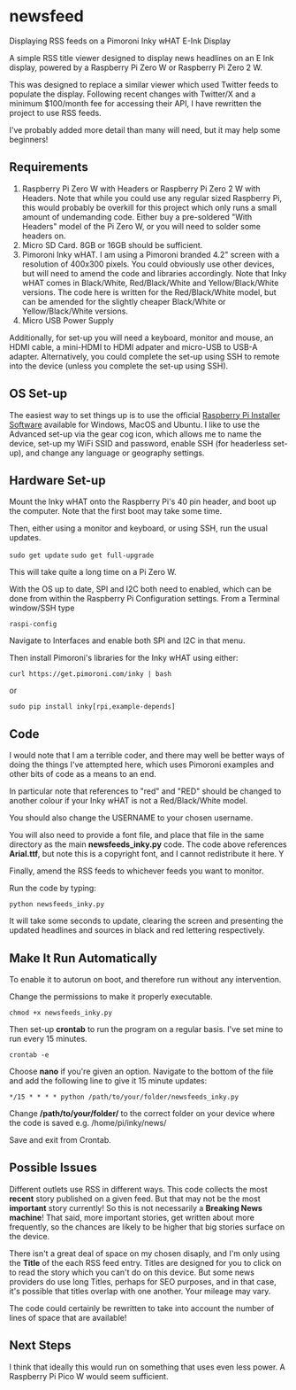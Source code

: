 # newsfeed
Displaying RSS feeds on a Pimoroni Inky wHAT E-Ink Display

A simple RSS title viewer designed to display news headlines on an E Ink display, powered by a Raspberry Pi Zero W or Raspberry Pi Zero 2 W.

This was designed to replace a similar viewer which used Twitter feeds to populate the display. Following recent changes with Twitter/X and a minimum $100/month fee for accessing their API, I have rewritten the project to use RSS feeds.

I've probably added more detail than many will need, but it may help some beginners!

## Requirements

1. Raspberry Pi Zero W with Headers or Raspberry Pi Zero 2 W with Headers. Note that while you could use any regular sized Raspberry Pi, this would probably be overkill for this project which only runs a small amount of undemanding code. Either buy a pre-soldered "With Headers" model of the Pi Zero W, or you will need to solder some headers on.
2. Micro SD Card. 8GB or 16GB should be sufficient.
3. Pimoroni Inky wHAT. I am using a Pimoroni branded 4.2" screen with a resolution of 400x300 pixels. You could obviously use other devices, but will need to amend the code and libraries accordingly. Note that Inky wHAT comes in Black/White, Red/Black/White and Yellow/Black/White versions. The code here is written for the Red/Black/White model, but can be amended for the slightly cheaper Black/White or Yellow/Black/White versions.
4. Micro USB Power Supply

Additionally, for set-up you will need a keyboard, monitor and mouse, an HDMI cable, a mini-HDMI to HDMI adpater and micro-USB to USB-A adapter. Alternatively, you could complete the set-up using SSH to remote into the device (unless you complete the set-up using SSH).

## OS Set-up

The easiest way to set things up is to use the official [Raspberry Pi Installer Software](https://www.raspberrypi.com/software/) available for Windows, MacOS and Ubuntu. I like to use the Advanced set-up via the gear cog icon, which allows me to name the device, set-up my WiFi SSID and password, enable SSH (for headerless set-up), and change any language or geography settings.

## Hardware Set-up

Mount the Inky wHAT onto the Raspberry Pi's 40 pin header, and boot up the computer. Note that the first boot may take some time.

Then, either using a monitor and keyboard, or using SSH, run the usual updates.

`sudo get update`
`sudo get full-upgrade`

This will take quite a long time on a Pi Zero W.

With the OS up to date, SPI and I2C both need to enabled, which can be done from within the Raspberry Pi Configuration settings. From a Terminal window/SSH type

`raspi-config`

Navigate to Interfaces and enable both SPI and I2C in that menu.

Then install Pimoroni's libraries for the Inky wHAT using either:

`curl https://get.pimoroni.com/inky | bash`

or

`sudo pip install inky[rpi,example-depends]`

## Code

I would note that I am a terrible coder, and there may well be better ways of doing the things I've attempted here, which uses Pimoroni examples and other bits of code as a means to an end.

In particular note that references to "red" and "RED" should be changed to another colour if your Inky wHAT is not a Red/Black/White model.

You should also change the USERNAME to your chosen username.

You will also need to provide a font file, and place that file in the same directory as the main **newsfeeds_inky.py** code. The code above references **Arial.ttf**, but note this is a copyright font, and I cannot redistribute it here. Y

Finally, amend the RSS feeds to whichever feeds you want to monitor.

Run the code by typing:

`python newsfeeds_inky.py`

It will take some seconds to update, clearing the screen and presenting the updated headlines and sources in black and red lettering respectively.

## Make It Run Automatically

To enable it to autorun on boot, and therefore run without any intervention.

Change the permissions to make it properly executable.

`chmod +x newsfeeds_inky.py`

Then set-up **crontab** to run the program on a regular basis. I've set mine to run every 15 minutes.

`crontab -e`

Choose **nano** if you're given an option. Navigate to the bottom of the file and add the following line to give it 15 minute updates:

`*/15 * * * * python /path/to/your/folder/newsfeeds_inky.py`

Change **/path/to/your/folder/** to the correct folder on your device where the code is saved e.g. /home/pi/inky/news/

Save and exit from Crontab.

## Possible Issues

Different outlets use RSS in different ways. This code collects the most **recent** story published on a given feed. But that may not be the most **important** story currently! So this is not necessarily a **Breaking News machine**! That said, more important stories, get written about more frequently, so the chances are likely to be higher that big stories surface on the device.

There isn't a great deal of space on my chosen disaply, and I'm only using the **Title** of the each RSS feed entry. Titles are designed for you to click on to read the story which you can't do on this device. But some news providers do use long Titles, perhaps for SEO purposes, and in that case, it's possible that titles overlap with one another. Your mileage may vary.

The code could certainly be rewritten to take into account the number of lines of space that are available!

## Next Steps

I think that ideally this would run on something that uses even less power. A Raspberry Pi Pico W would seem sufficient.

